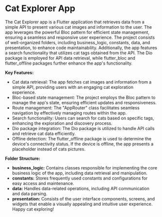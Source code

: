 # Cat Explorer App

The Cat Explorer app is a Flutter application that retrieves data from a simple API to present various cat images and information to the user. The app leverages the powerful Bloc pattern for efficient state management, ensuring a seamless and responsive user experience. The project consists of well-organized folders, including business_logic, constants, data, and presentation, to enhance code maintainability. Additionally, the app features a search functionality that utilizes cat tags obtained from the API. The Dio package is employed for API data retrieval, while flutter_bloc and flutter_offline packages further enhance the app's functionality.

**Key Features:**
- Cat data retrieval: The app fetches cat images and information from a simple API, providing users with an engaging cat exploration experience.
- Bloc-based state management: The project employs the Bloc pattern to manage the app's state, ensuring efficient updates and responsiveness.
- Route management: The "AppRouter" class facilitates seamless navigation by effectively managing routes within the app.
- Search functionality: Users can search for cats based on specific tags, enhancing the exploration and discovery process.
- Dio package integration: The Dio package is utilized to handle API calls and retrieve cat data efficiently.
- Offline detection: The flutter_offline package is used to determine the device's connectivity status. If the device is offline, the app presents a placeholder instead of cats pictures.

**Folder Structure:**
- **business_logic:** Contains classes responsible for implementing the core business logic of the app, including data retrieval and manipulation.
- **constants:** Stores frequently used constants and configurations for easy access and maintenance.
- **data:** Handles data-related operations, including API communication and data parsing.
- **presentation:** Consists of the user interface components, screens, and widgets that enable a visually appealing and intuitive user experience.
Happy cat exploring!

